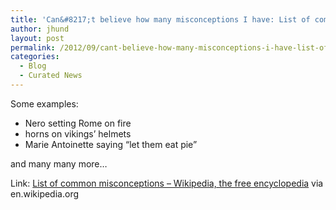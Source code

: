 ```yaml
---
title: 'Can&#8217;t believe how many misconceptions I have: List of common misconceptions &#8211; Wikipedia'
author: jhund
layout: post
permalink: /2012/09/cant-believe-how-many-misconceptions-i-have-list-of-common-misconceptions-wikipedia/
categories:
  - Blog
  - Curated News
---
```

Some examples:

  * Nero setting Rome on fire
  * horns on vikings&#8217; helmets
  * Marie Antoinette saying &#8220;let them eat pie&#8221;

and many many more&#8230;

Link: [List of common misconceptions &#8211; Wikipedia, the free encyclopedia][1] via en.wikipedia.org

 [1]: http://bit.ly/SnGNGC